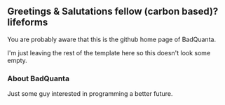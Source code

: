 ## Greetings & Salutations fellow (carbon based)? lifeforms

You are probably aware that this is the github home page of BadQuanta.  

I'm just leaving the rest of the template here so this doesn't look some empty.

### About BadQuanta

Just some guy interested in programming a better future.
